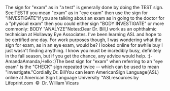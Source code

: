 The sign for "exam" as in "a test" is generally done by doing the TEST 
			sign.  See:TESTIf you mean "exam" as in "eye exam" then use the sign for "INVESTIGATE"If you are talking about an exam as in going to the doctor for a 
			"physical exam" then you could either sign "BODY INVESTIGATE" or 
			more commonly: BODY "ANALYZE"Notes:Dear Dr. Bill,I work as an ophthalmic technician at Hollaway Eye Associates. I've 
			been learning ASL and hope to be certified one day. For work 
			purposes though, I was wondering what the sign for exam, as in an 
			eye exam, would be? I looked online for awhile buy I just wasn't 
			finding anything. I know you must be incredibly busy, definitely in 
			the fall season, but if you get the chance, any advice would help. 
			:)-AmandaAmanda,Hello :)The best sign for "exam" when referring to an "eye exam" is the 
			"CHECK" sign repeated twice -- which can be used to mean 
			"investigate."Cordially,Dr. BillYou can learn 
		AmericanSign 
		Language(ASL) online at American Sign Language University ™ASLresources by Lifeprint.com  ©  Dr. William Vicars